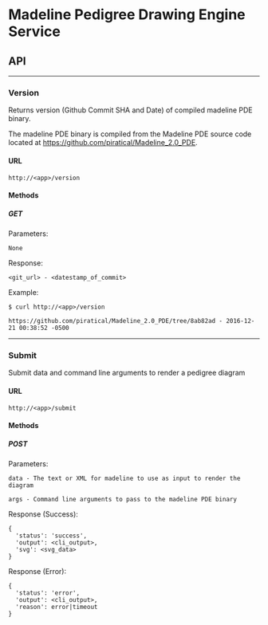 # Madeline Pedigree Drawing Engine Service

## API

---

### Version

Returns version (Github Commit SHA and Date) of compiled madeline PDE binary.

The madeline PDE binary is compiled from the Madeline PDE source code
located at https://github.com/piratical/Madeline_2.0_PDE.

#### URL

`http://<app>/version`

#### Methods

##### GET

Parameters:

    None

Response:

    <git_url> - <datestamp_of_commit>

Example:

    $ curl http://<app>/version

    https://github.com/piratical/Madeline_2.0_PDE/tree/8ab82ad - 2016-12-21 00:38:52 -0500

---

### Submit

Submit data and command line arguments to render a pedigree diagram

#### URL

    http://<app>/submit

#### Methods

##### POST

Parameters:

    data - The text or XML for madeline to use as input to render the diagram

    args - Command line arguments to pass to the madeline PDE binary

Response (Success):

    {
      'status': 'success',
      'output': <cli_output>,
      'svg': <svg_data>
    }

Response (Error):

    {
      'status': 'error',
      'output': <cli_output>,
      'reason': error|timeout
    }

